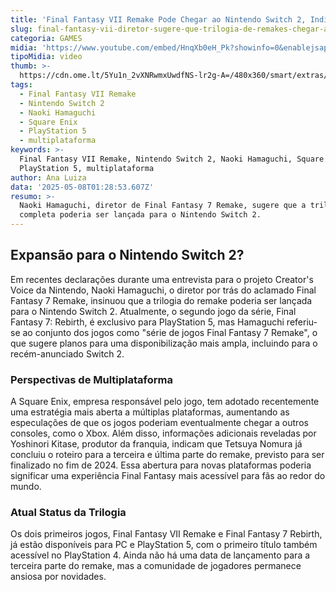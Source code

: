 ```yaml
---
title: 'Final Fantasy VII Remake Pode Chegar ao Nintendo Switch 2, Indica Diretor'
slug: final-fantasy-vii-diretor-sugere-que-trilogia-de-remakes-chegar-ao-switch-2
categoria: GAMES
midia: 'https://www.youtube.com/embed/HnqXb0eH_Pk?showinfo=0&enablejsapi=1'
tipoMidia: video
thumb: >-
  https://cdn.ome.lt/5Yu1n_2vXNRwmxUwdfNS-lr2g-A=/480x360/smart/extras/conteudos/Design_sem_nome_-_2025-05-07T202538.303.png
tags:
  - Final Fantasy VII Remake
  - Nintendo Switch 2
  - Naoki Hamaguchi
  - Square Enix
  - PlayStation 5
  - multiplataforma
keywords: >-
  Final Fantasy VII Remake, Nintendo Switch 2, Naoki Hamaguchi, Square Enix,
  PlayStation 5, multiplataforma
author: Ana Luiza
data: '2025-05-08T01:28:53.607Z'
resumo: >-
  Naoki Hamaguchi, diretor de Final Fantasy 7 Remake, sugere que a trilogia
  completa poderia ser lançada para o Nintendo Switch 2.
---
```


## Expansão para o Nintendo Switch 2?

Em recentes declarações durante uma entrevista para o projeto Creator's Voice da Nintendo, Naoki Hamaguchi, o diretor por trás do aclamado Final Fantasy 7 Remake, insinuou que a trilogia do remake poderia ser lançada para o Nintendo Switch 2. Atualmente, o segundo jogo da série, Final Fantasy 7: Rebirth, é exclusivo para PlayStation 5, mas Hamaguchi referiu-se ao conjunto dos jogos como "série de jogos Final Fantasy 7 Remake", o que sugere planos para uma disponibilização mais ampla, incluindo para o recém-anunciado Switch 2.

### Perspectivas de Multiplataforma

A Square Enix, empresa responsável pelo jogo, tem adotado recentemente uma estratégia mais aberta a múltiplas plataformas, aumentando as especulações de que os jogos poderiam eventualmente chegar a outros consoles, como o Xbox. Além disso, informações adicionais reveladas por Yoshinori Kitase, produtor da franquia, indicam que Tetsuya Nomura já concluiu o roteiro para a terceira e última parte do remake, previsto para ser finalizado no fim de 2024. Essa abertura para novas plataformas poderia significar uma experiência Final Fantasy mais acessível para fãs ao redor do mundo.

### Atual Status da Trilogia

Os dois primeiros jogos, Final Fantasy VII Remake e Final Fantasy 7 Rebirth, já estão disponíveis para PC e PlayStation 5, com o primeiro título também acessível no PlayStation 4. Ainda não há uma data de lançamento para a terceira parte do remake, mas a comunidade de jogadores permanece ansiosa por novidades.
